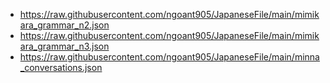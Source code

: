 - https://raw.githubusercontent.com/ngoant905/JapaneseFile/main/mimikara_grammar_n2.json
- https://raw.githubusercontent.com/ngoant905/JapaneseFile/main/mimikara_grammar_n3.json
- https://raw.githubusercontent.com/ngoant905/JapaneseFile/main/minna_conversations.json
